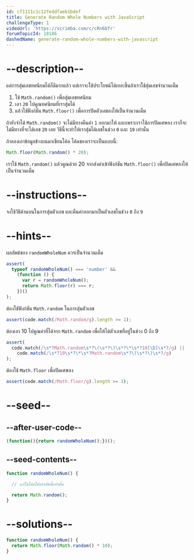 ```yaml
---
id: cf1111c1c12feddfaeb1bdef
title: Generate Random Whole Numbers with JavaScript
challengeType: 1
videoUrl: 'https://scrimba.com/c/cRn6bfr'
forumTopicId: 18186
dashedName: generate-random-whole-numbers-with-javascript
---
```


# --description--

แค่การสุ่มเลขทศนิยมได้ก็ดีมากแล้ว แต่เราจะใช้ประโยชน์ได้เยอะขึ้นถ้าเราใช้สุ่มเลขจำนวนเต็ม

<ol><li>ใช้ <code>Math.random()</code> เพื่อสุ่มเลขทศนิยม</li><li>เอา <code>20</code> ไปคูณทศนิยมที่เราสุ่มได้</li><li>แล้วใช้ฟังก์ชัน <code>Math.floor()</code> เพื่อการปัดตัวเลขลงให้เป็นจำนวนเต็ม</li></ol>


ถ้ายังจำได้ `Math.random()` จะไม่มีทางคืนค่า `1` ออกมาให้ และเพราะเราใช้การปัดเศษลง เราก็จะไม่มีทางที่จะได้เลข `20` เลย วิธีนี้จะทำให้เราสุ่มได้เลขในช่วง `0` และ `19` เท่านั้น

ถ้าลองเอาข้อมูลข้างบนมาเขียนโค้ด โค้ดของเราจะเป็นแบบนี้:

```js
Math.floor(Math.random() * 20);
```

เราใช้ `Math.random()` แล้วคูณด้วย 20 จากส่งค่าเข้าฟังก์ชัน `Math.floor()` เพื่อปัดเศษลงให้เป็นจำนวนเต็ม

# --instructions--

จงใช้วิธีด้านบนในการสุ่มตัวเลข และคืนค่าออกมาเป็นตัวเลขในช่วง `0` ถึง `9`

# --hints--

ผลลัพธ์ของ `randomWholeNum` ควรเป็นจำนวนเต็ม

```js
assert(
  typeof randomWholeNum() === 'number' &&
    (function () {
      var r = randomWholeNum();
      return Math.floor(r) === r;
    })()
);
```

ต้องใช้ฟังก์ชัน `Math.random` ในการสุ่มตัวเลข

```js
assert(code.match(/Math.random/g).length >= 1);
```

ต้องเอา 10 ไปคูณค่าที่ได้จาก `Math.random` เพื่อให้ได้ตัวเลขที่อยู่ในช่วง 0 ถึง 9

```js
assert(
  code.match(/\s*?Math.random\s*?\(\s*?\)\s*?\*\s*?10[\D]\s*?/g) ||
    code.match(/\s*?10\s*?\*\s*?Math.random\s*?\(\s*?\)\s*?/g)
);
```

ต้องใช้ `Math.floor` เพื่อปัดเศษลง

```js
assert(code.match(/Math.floor/g).length >= 1);
```

# --seed--

## --after-user-code--

```js
(function(){return randomWholeNum();})();
```

## --seed-contents--

```js
function randomWholeNum() {

  // แก้ไขโค้ดใต้บรรทัดนี้เท่านั้น

  return Math.random();
}
```

# --solutions--

```js
function randomWholeNum() {
  return Math.floor(Math.random() * 10);
}
```
